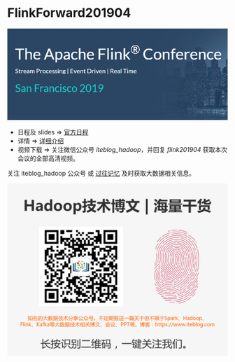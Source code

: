 # FlinkForward201904

![flink forward-2019-04](resources/flink_forward_201904-iteblog.png)
- 日程及 slides => [官方日程](https://sf-2019.flink-forward.org/)
- 详情 => [详细介绍](https://www.iteblog.com/archives/2540.html)
- 视频下载 => 关注微信公众号 *iteblog_hadoop*，并回复 *flink201904* 获取本次会议的全部高清视频。

关注 iteblog_hadoop 公众号 或 [过往记忆](https://www.iteblog.com) 及时获取大数据相关信息。

![flink forward-2019-04](resources/iteblog_hadoop.jpg)